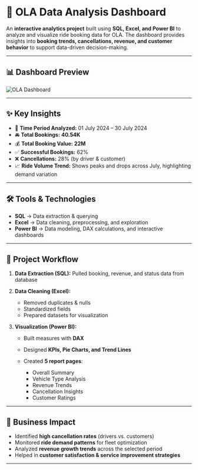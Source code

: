# 🚖 OLA Data Analysis Dashboard

An **interactive analytics project** built using **SQL, Excel, and Power BI** to analyze and visualize ride booking data for OLA.
The dashboard provides insights into **booking trends, cancellations, revenue, and customer behavior** to support data-driven decision-making.

---

## 📊 Dashboard Preview

![OLA Dashboard](./https://github.com/SaYan7108/OLA-PROJECT/blob/main/OLA%20DASHBOARD%20.png)

---

## ✨ Key Insights

* 📅 **Time Period Analyzed:** 01 July 2024 – 30 July 2024
* 🚘 **Total Bookings:** **40.54K**
* 💰 **Total Booking Value:** **22M**
* ✅ **Successful Bookings:** 62%
* ❌ **Cancellations:** 28% (by driver & customer)
* 📈 **Ride Volume Trend:** Shows peaks and drops across July, highlighting demand variation

---

## 🛠 Tools & Technologies

* **SQL** → Data extraction & querying
* **Excel** → Data cleaning, preprocessing, and exploration
* **Power BI** → Data modeling, DAX calculations, and interactive dashboards

---

## 📂 Project Workflow

1. **Data Extraction (SQL):** Pulled booking, revenue, and status data from database
2. **Data Cleaning (Excel):**

   * Removed duplicates & nulls
   * Standardized fields
   * Prepared datasets for visualization
3. **Visualization (Power BI):**

   * Built measures with **DAX**
   * Designed **KPIs, Pie Charts, and Trend Lines**
   * Created **5 report pages**:

     * Overall Summary
     * Vehicle Type Analysis
     * Revenue Trends
     * Cancellation Insights
     * Customer Ratings

---

## 🎯 Business Impact

* Identified **high cancellation rates** (drivers vs. customers)
* Monitored **ride demand patterns** for fleet optimization
* Analyzed **revenue growth trends** across the selected period
* Helped in **customer satisfaction & service improvement strategies**

---


